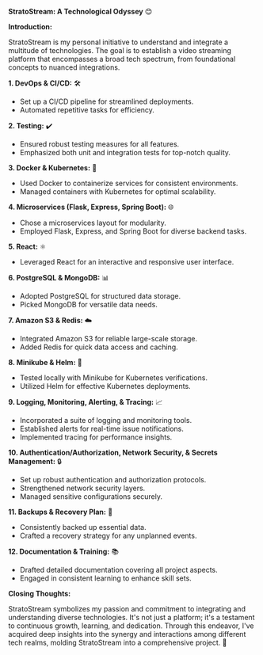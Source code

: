 **StratoStream: A Technological Odyssey** 😊

**Introduction:** 

StratoStream is my personal initiative to understand and integrate a multitude of technologies. The goal is to establish a video streaming platform that encompasses a broad tech spectrum, from foundational concepts to nuanced integrations.

**1. DevOps & CI/CD:** 🛠️

- Set up a CI/CD pipeline for streamlined deployments.
- Automated repetitive tasks for efficiency.

**2. Testing:** ✔️

- Ensured robust testing measures for all features.
- Emphasized both unit and integration tests for top-notch quality.

**3. Docker & Kubernetes:** 🐳

- Used Docker to containerize services for consistent environments.
- Managed containers with Kubernetes for optimal scalability.

**4. Microservices (Flask, Express, Spring Boot):** 🌐

- Chose a microservices layout for modularity.
- Employed Flask, Express, and Spring Boot for diverse backend tasks.

**5. React:** ⚛️

- Leveraged React for an interactive and responsive user interface.

**6. PostgreSQL & MongoDB:** 📊

- Adopted PostgreSQL for structured data storage.
- Picked MongoDB for versatile data needs.

**7. Amazon S3 & Redis:** ☁️

- Integrated Amazon S3 for reliable large-scale storage.
- Added Redis for quick data access and caching.

**8. Minikube & Helm:** 🎡

- Tested locally with Minikube for Kubernetes verifications.
- Utilized Helm for effective Kubernetes deployments.

**9. Logging, Monitoring, Alerting, & Tracing:** 📈

- Incorporated a suite of logging and monitoring tools.
- Established alerts for real-time issue notifications.
- Implemented tracing for performance insights.

**10. Authentication/Authorization, Network Security, & Secrets Management:** 🔒

- Set up robust authentication and authorization protocols.
- Strengthened network security layers.
- Managed sensitive configurations securely.

**11. Backups & Recovery Plan:** 💾

- Consistently backed up essential data.
- Crafted a recovery strategy for any unplanned events.

**12. Documentation & Training:** 📚

- Drafted detailed documentation covering all project aspects.
- Engaged in consistent learning to enhance skill sets.

**Closing Thoughts:** 

StratoStream symbolizes my passion and commitment to integrating and understanding diverse technologies. It's not just a platform; it's a testament to continuous growth, learning, and dedication. Through this endeavor, I've acquired deep insights into the synergy and interactions among different tech realms, molding StratoStream into a comprehensive project. 🌟

